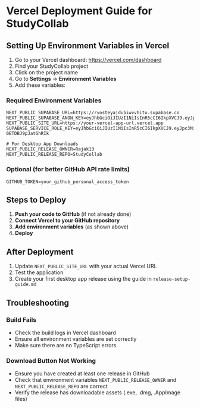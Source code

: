 # Vercel Deployment Guide for StudyCollab

## Setting Up Environment Variables in Vercel

1. Go to your Vercel dashboard: https://vercel.com/dashboard
2. Find your StudyCollab project
3. Click on the project name
4. Go to **Settings** → **Environment Variables**
5. Add these variables:

### Required Environment Variables

```
NEXT_PUBLIC_SUPABASE_URL=https://rvosteyajdubiwvvhitu.supabase.co
NEXT_PUBLIC_SUPABASE_ANON_KEY=eyJhbGciOiJIUzI1NiIsInR5cCI6IkpXVCJ9.eyJpc3MiOiJzdXBhYmFzZSIsInJlZiI6InJ2b3N0ZXlhamR1Yml3dnZoaXR1Iiwicm9sZSI6ImFub24iLCJpYXQiOjE3NTI5MzYzNzQsImV4cCI6MjA2ODUxMjM3NH0.Pyby3MPmFWHNJ3ijLhZGwTD8DhCa1Ibd9L5iUMcrljI
NEXT_PUBLIC_SITE_URL=https://your-vercel-app-url.vercel.app
SUPABASE_SERVICE_ROLE_KEY=eyJhbGciOiJIUzI1NiIsInR5cCI6IkpXVCJ9.eyJpc3MiOiJzdXBhYmFzZSIsInJlZiI6InJ2b3N0ZXlhamR1Yml3dnZoaXR1Iiwicm9sZSI6InNlcnZpY2Vfcm9sZSIsImlhdCI6MTc1MjkzNjM3NCwiZXhwIjoyMDY4NTEyMzc0fQ.mEORDzI8AiNXAUZicrfvzUBHI9-0ETDBJ9pJatGhRIk

# For Desktop App Downloads
NEXT_PUBLIC_RELEASE_OWNER=Rajak13
NEXT_PUBLIC_RELEASE_REPO=StudyCollab
```

### Optional (for better GitHub API rate limits)
```
GITHUB_TOKEN=your_github_personal_access_token
```

## Steps to Deploy

1. **Push your code to GitHub** (if not already done)
2. **Connect Vercel to your GitHub repository**
3. **Add environment variables** (as shown above)
4. **Deploy**

## After Deployment

1. Update `NEXT_PUBLIC_SITE_URL` with your actual Vercel URL
2. Test the application
3. Create your first desktop app release using the guide in `release-setup-guide.md`

## Troubleshooting

### Build Fails
- Check the build logs in Vercel dashboard
- Ensure all environment variables are set correctly
- Make sure there are no TypeScript errors

### Download Button Not Working
- Ensure you have created at least one release in GitHub
- Check that environment variables `NEXT_PUBLIC_RELEASE_OWNER` and `NEXT_PUBLIC_RELEASE_REPO` are correct
- Verify the release has downloadable assets (.exe, .dmg, .AppImage files)